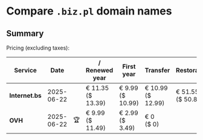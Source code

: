 # Compare `.biz.pl` domain names

## Summary

Pricing (excluding taxes):

| Service | Date |  | / Renewed year | First year | Transfer | Restoration |
|--|--|--|--|--|--|--|
| **Internet.bs** | 2025-06-22 |  | € 11.35<br>($ 13.39) | € 9.99<br>($ 10.99) | € 10.99<br>($ 12.99) | € 51.55<br>($ 50.89) |
| **OVH** | 2025-06-22 | 🏆 | € 9.99<br>($ 11.49) | € 2.99<br>($ 3.49) | € 0<br>($ 0) |  |
